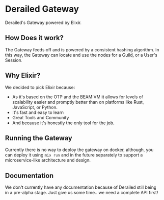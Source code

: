 # Derailed Gateway

Derailed's Gateway powered by Elixir.

## How Does it work?

The Gateway feeds off and is powered by a consistent hashing algorithm. In this way, the Gateway can
locate and use the nodes for a Guild, or a User's Session.

## Why Elixir?

We decided to pick Elixir because:

- As it's based on the OTP and the BEAM VM it allows for levels of
scalability easier and promptly better than on platforms like Rust, JavaScript, or Python.
- It's fast and easy to learn
- Great Tools and Community
- And because it's honestly the only tool for the job.

## Running the Gateway

Currently there is no way to deploy the gateway on docker,
although, you can deploy it using `mix run` and in the future separately to support
a microservice-like architecture and design.

## Documentation

We don't currently have any documentation because of Derailed still being in a pre-alpha stage.
Just give us some time.. we need a complete API first!
